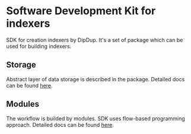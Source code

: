 # Software Development Kit for indexers
SDK for creation indexers by DipDup. It's a set of package which can be used for building indexers.

## Storage

Abstract layer of data storage is described in the package. Detailed docs can be found [here](/pkg/storage/).

## Modules

The workflow is builded by modules. SDK uses flow-based programming approach. Detailed docs can be found [here](/pkg/modules/).

